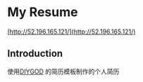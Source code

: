 # My Resume

[http://52.196.165.121/](http://52.196.165.121/)

## Introduction

使用[DIYGOD](https://github.com/DIYgod/Resume) 的简历模板制作的个人简历
